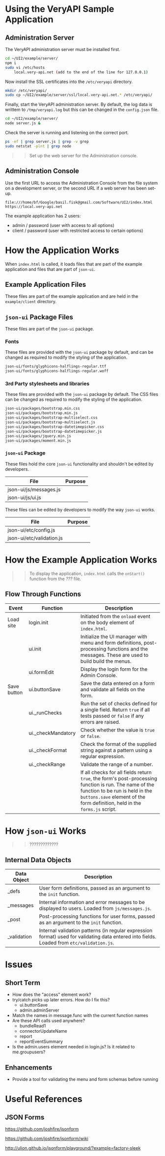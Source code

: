 # Using the VeryAPI Sample Application

## Administration Server

The VeryAPI administration server must be installed first.

~~~bash
cd ~/UI2/example/server/
npm i
sudo vi /etc/hosts
    local.very-api.net (add to the end of the line for 127.0.0.1)
~~~

Now install the SSL certificates into the `/etc/veryapi` directory.

~~~bash
mkdir /etc/veryapi/
sudo cp ~/UI2/example/server/ssl/local.very-api.net.* /etc/veryapi/
~~~

Finally, start the VeryAPI administration server. By default, the log data is writtem to `/tmp/veryapi.log` but this can be changed in the `config.json` file.

~~~bash
cd ~/UI2/example/server/
node server.js &
~~~

Check the server is running and listening on the correct port.

~~~bash
ps -ef | grep server.js | grep -v grep
sudo netstat -plnt | grep node
~~~

>>Set up the web server for the Administration console.

## Administration Console

Use the first URL to access the Administration Console from the file system on a development server, or the second URL if a web server has been set-up.

~~~
file:///home/bf/Google/basil.fisk@gmail.com/Software/UI2/index.html
https://local.very-api.net
~~~

The example application has 2 users:

- admin / password (user with access to all options)
- client / password (user with restricted access to certain options)

# How the Application Works

When `index.html` is called, it loads files that are part of the example application and files that are part of `json-ui`.

## Example Application Files

These files are part of the example application and are held in the `example/client` directory.

## `json-ui` Package Files

These files are part of the `json-ui` package.

### Fonts

These files are provided with the `json-ui` package by default, and can be changed as required to modify the styling of the application.

~~~bash
json-ui/fonts/glyphicons-halflings-regular.ttf
json-ui/fonts/glyphicons-halflings-regular.woff
~~~

### 3rd Party stylesheets and libraries

These files are provided with the `json-ui` package by default. The CSS files can be changed as required to modify the styling of the application.

~~~bash
json-ui/packages/bootstrap.min.css
json-ui/packages/bootstrap.min.js
json-ui/packages/bootstrap-multiselect.css
json-ui/packages/bootstrap-multiselect.js
json-ui/packages/bootstrap-datetimepicker.css
json-ui/packages/bootstrap-datetimepicker.js
json-ui/packages/jquery.min.js
json-ui/packages/moment.min.js
~~~

### `json-ui` Package

These files hold the core `json-ui` functionality and shouldn't be edited by developers.

|File|Purpose|
|----|-------|
|json-ui/js/messages.js||
|json-ui/js/ui.js||

These files can be edited by developers to modify the way `json-ui` works.

|File|Purpose|
|----|-------|
|json-ui/etc/config.js||
|json-ui/etc/validation.js||

# How the Example Application Works

>> To display the application, `index.html` calls the `onStart()` function from the *???* file.

## Flow Through Functions

|Event|Function|Description|
|---|---|---|
|Load site|login.init|Initiated from the `onload` event on the body element of `index.html`.|
||ui.init|Initialize the UI manager with menu and form definitions, post-processing functions and the messages. These are used to build build the menus.|
||ui.formEdit|Display the login form for the Admin Console.|
|Save button|ui.buttonSave|Save the data entered on a form and validate all fields on the form.|
||ui._runChecks|Run the set of checks defined for a single field. Return `true` if all tests passed or `false` if any errors are raised.|
||ui._checkMandatory|Check whether the value is `true` or `false`.|
||ui._checkFormat|Check the format of the supplied string against a pattern using a regular expression.|
||ui._checkRange|Validate the range of a number.|
|||If all checks for all fields return `true`, the form's post-processing function is run. The name of the function to be run is held in the `buttons.save` element of the form definition, held in the `forms.js` script.|

# How `json-ui` Works

>> ?????????????

## Internal Data Objects

|Data Object|Description|
|---|---|
|_defs|User form definitions, passed as an argument to the `init` function.|
|_messages|Internal information and error messages to be displayed to users. Loaded from `js/messages.js`.|
|_post|Post-processing functions for user forms, passed as an argument to the `init` function.|
|_validation|Internal validation patterns (in regular expression format) used for validating data entered into fields. Loaded from `etc/validation.js`.|

# Issues

## Short Term

- How does the "access" element work?
- try/catch picks up later errors. How do I fix this?
    - ui.buttonSave 
    - admin.adminServer
- Match the names in message.func with the current function names
- Are these API calls used anywhere?
    - bundleRead1
    - connectorUpdateName
    - report
    - reportEventSummary
- Is the admin.users element needed in login.js? Is it related to me.groupusers?

## Enhancements

- Provide a tool for validating the menu and form schemas before running

# Useful References

## JSON Forms

https://github.com/joshfire/jsonform

https://github.com/joshfire/jsonform/wiki

http://ulion.github.io/jsonform/playground/?example=factory-sleek
